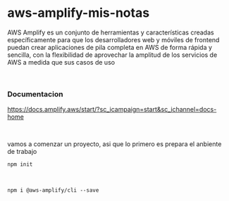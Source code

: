 # aws-amplify-mis-notas

AWS Amplify es un conjunto de herramientas y características creadas específicamente para que los desarrolladores web y móviles de frontend puedan crear aplicaciones de pila completa en AWS de forma rápida y sencilla, con la flexibilidad de aprovechar la amplitud de los servicios de AWS a medida que sus casos de uso 

</br>

### **Documentacion**

https://docs.amplify.aws/start/?sc_icampaign=start&sc_ichannel=docs-home

</br>


vamos a comenzar un proyecto, asi que lo primero es prepara el anbiente de trabajo
```
npm init
```

</br>

```
npm i @aws-amplify/cli --save
```